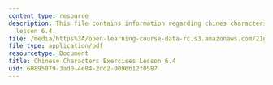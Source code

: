 ```yaml
---
content_type: resource
description: This file contains information regarding chines characters exercises
  lesson 6.4.
file: /media/https%3A/open-learning-course-data-rc.s3.amazonaws.com/21g-107-chinese-i-streamlined-fall-2014/608950793ad04e842dd20096b12f0587_MIT21G_107F14_L6_st4_6.4.pdf
file_type: application/pdf
resourcetype: Document
title: Chinese Characters Exercises Lesson 6.4
uid: 60895079-3ad0-4e84-2dd2-0096b12f0587
---
```


